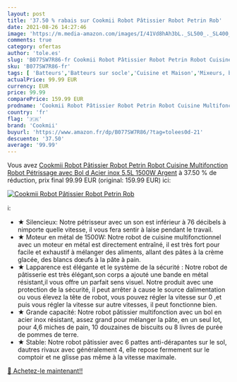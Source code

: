 ```yaml
---
layout: post
title: '37.50 % rabais sur Cookmii Robot Pâtissier Robot Petrin Rob'
date: 2021-08-26 14:27:46
image: 'https://m.media-amazon.com/images/I/41Vd8hAh3bL._SL500_._SL400_.jpg'
comments: true
category: ofertas
author: 'tole.es'
slug: 'B077SW7R86-fr Cookmii Robot Pâtissier Robot Petrin Robot Cuisine...'
sku: 'B077SW7R86-fr'
tags: [ 'Batteurs','Batteurs sur socle','Cuisine et Maison','Mixeurs, batteurs et robots multifonctions','Petit électroménager','cookmii', ]
actualPrice: 99.99 EUR
currency: EUR
price: 99.99
comparePrice: 159.99 EUR
prodname: 'Cookmii Robot Pâtissier Robot Petrin Robot Cuisine Multifonction Robot Pétrissage avec Bol d Acier inox 5.5L 1500W Argent'
country: 'fr'
flag: '🇫🇷'
brand: 'Cookmii'
buyurl: 'https://www.amazon.fr/dp/B077SW7R86/?tag=tolees0d-21'
descuento: '37.50'
average: '99.99'
---
```


Vous avez [Cookmii Robot Pâtissier Robot Petrin Robot Cuisine Multifonction Robot Pétrissage avec Bol d Acier inox 5.5L 1500W Argent](https://www.amazon.fr/dp/B077SW7R86/?tag=tolees0d-21)  à  37.50 % de réduction, prix final  99.99 EUR (original: 159.99 EUR) ici:

[![Cookmii Robot Pâtissier Robot Petrin Rob](https://m.media-amazon.com/images/I/41Vd8hAh3bL._SL500_._SL400_.jpg)](https://www.amazon.fr/dp/B077SW7R86/?tag=tolees0d-21)

ℹ️:

- ★ Silencieux: Notre pétrisseur avec un son est inférieur à 76 décibels à nimporte quelle vitesse, il vous fera sentir à laise pendant le travail.
- ★ Moteur en métal de 1500W: Notre robot de cuisine multifonctionnel avec un moteur en métal est directement entraîné, il est très fort pour facile et exhaustif à mélanger des aliments, allant des pâtes à la crème glacée, des blancs dœufs à la pâte à pain.
- ★ Lapparence est élégante et le système de la sécurité : Notre robot de pâtisserie est très élégant,son corps a ajouté une bande en métal résistant,il vous offre un parfait sens visuel. Notre produit avec une protection de la sécurité, il peut arrêter à cause le source dalimentation ou vous élevez la tête de robot, vous pouvez régler la vitesse sur 0 ,et puis vous régler la vitesse sur autre vitesses, il peut fonctionne bien.
- ★ Grande capacité: Notre robot pâtissier multifonction avec un bol en acier inox résistant, assez grand pour mélanger la pâte, en un seul lot, pour 4,6 miches de pain, 10 douzaines de biscuits ou 8 livres de purée de pommes de terre.
- ★ Stable: Notre robot pâtissier avec 6 pattes anti-dérapantes sur le sol, dautres rivaux avec généralement 4, elle repose fermement sur le comptoir et ne glisse pas même à la vitesse maximale.

[🛒 Achetez-le maintenant!!](https://www.amazon.fr/dp/B077SW7R86/?tag=tolees0d-21)

